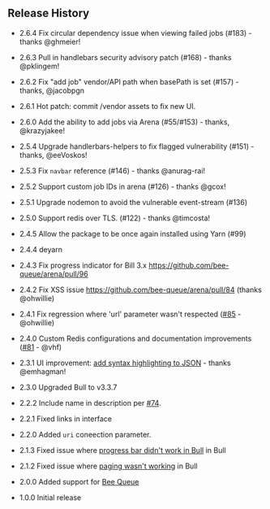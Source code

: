 ## Release History

* 2.6.4 Fix circular dependency issue when viewing failed jobs (#183) - thanks @ghmeier!

* 2.6.3 Pull in handlebars security advisory patch (#168) - thanks @pklingem!

* 2.6.2 Fix "add job" vendor/API path when basePath is set (#157) - thanks, @jacobpgn

* 2.6.1 Hot patch: commit /vendor assets to fix new UI.

* 2.6.0 Add the ability to add jobs via Arena (#55/#153) - thanks, @krazyjakee!

* 2.5.4 Upgrade handlerbars-helpers to fix flagged vulnerability (#151) - thanks, @eeVoskos!

* 2.5.3 Fix `navbar` reference (#146) - thanks @anurag-rai!

* 2.5.2 Support custom job IDs in arena (#126) - thanks @gcox!

* 2.5.1 Upgrade nodemon to avoid the vulnerable event-stream (#136)

* 2.5.0 Support redis over TLS. (#122) - thanks @timcosta!

* 2.4.5 Allow the package to be once again installed using Yarn (#99)

* 2.4.4 deyarn

* 2.4.3 Fix progress indicator for Bill 3.x https://github.com/bee-queue/arena/pull/96

* 2.4.2 Fix XSS issue https://github.com/bee-queue/arena/pull/84 (thanks @ohwillie)

* 2.4.1 Fix regression where 'url' parameter wasn't respected ([#85](https://github.com/bee-queue/arena/pull/85) - @ohwillie)

* 2.4.0 Custom Redis configurations and documentation improvements ([#81](https://github.com/bee-queue/arena/pull/81) - @vhf)

* 2.3.1 UI improvement: [add syntax highlighting to JSON](https://github.com/bee-queue/arena/pull/80) - thanks @emhagman!

* 2.3.0 Upgraded Bull to v3.3.7

* 2.2.2 Include name in description per [#74](https://github.com/bee-queue/arena/pull/74).

* 2.2.1 Fixed links in interface

* 2.2.0 Added `uri` coneection parameter.

* 2.1.3 Fixed issue where [progress bar didn't work in Bull](https://github.com/bee-queue/arena/pull/46) in Bull

* 2.1.2 Fixed issue where [paging wasn't working](https://github.com/bee-queue/arena/issues/39) in Bull

* 2.0.0 Added support for [Bee Queue](https://github.com/bee-queue/bee-queue)

* 1.0.0 Initial release
